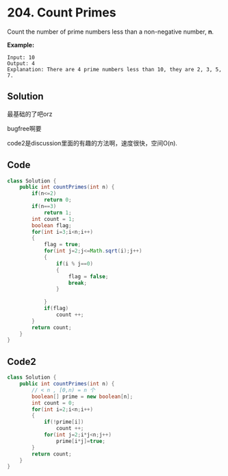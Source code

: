 # 204. Count Primes

Count the number of prime numbers less than a non-negative number, **n**.

**Example:**

```
Input: 10
Output: 4
Explanation: There are 4 prime numbers less than 10, they are 2, 3, 5, 7.
```



## Solution

最基础的了吧orz

bugfree啊要

code2是discussion里面的有趣的方法啊，速度很快，空间O(n).



## Code

```java
class Solution {
    public int countPrimes(int n) {
        if(n<=2)
            return 0;
        if(n==3)
            return 1;
        int count = 1;
        boolean flag;
        for(int i=3;i<n;i++)
        {
            flag = true;
            for(int j=2;j<=Math.sqrt(i);j++)
            {
                if(i % j==0)
                {
                    flag = false;
                    break;
                }
                    
            }
            if(flag)
                count ++;
        }
        return count;
    }
}
```



## Code2

```java
class Solution {
    public int countPrimes(int n) {
        // < n , [0,n) = n 个
        boolean[] prime = new boolean[n];
        int count = 0;
        for(int i=2;i<n;i++)
        {
            if(!prime[i])
                count ++;
            for(int j=2;i*j<n;j++)
                prime[i*j]=true;
        }
        return count;
    }
}
```

